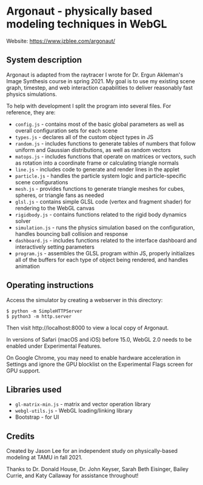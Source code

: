 # Argonaut - physically based modeling techniques in WebGL

Website: https://www.jzblee.com/argonaut/

## System description

Argonaut is adapted from the raytracer I wrote for Dr. Ergun Akleman's Image Synthesis course in spring 2021. My goal is to use my existing scene graph, timestep, and web interaction capabilities to deliver reasonably fast physics simulations.

To help with development I split the program into several files. For reference, they are:

- `config.js` - contains most of the basic global parameters as well as overall configuration sets for each scene
- `types.js` - declares all of the custom object types in JS
- `random.js` - includes functions to generate tables of numbers that follow uniform and Gaussian distributions, as well as random vectors
- `matops.js` - includes functions that operate on matrices or vectors, such as rotation into a coordinate frame or calculating triangle normals
- `line.js` - includes code to generate and render lines in the applet
- `particle.js` - handles the particle system logic and particle-specific scene configurations
- `mesh.js` - provides functions to generate triangle meshes for cubes, spheres, or triangle fans as needed
- `glsl.js` - contains simple GLSL code (vertex and fragment shader) for rendering to the WebGL canvas
- `rigidbody.js` - contains functions related to the rigid body dynamics solver
- `simulation.js` - runs the physics simulation based on the configuration, handles bouncing ball collision and response
- `dashboard.js` - includes functions related to the interface dashboard and interactively setting parameters
- `program.js` - assembles the GLSL program within JS, properly initializes all of the buffers for each type of object being rendered, and handles animation

## Operating instructions

Access the simulator by creating a webserver in this directory:

    $ python -m SimpleHTTPServer
    $ python3 -m http.server

Then visit http://localhost:8000 to view a local copy of Argonaut.

In versions of Safari (macOS and iOS) before 15.0, WebGL 2.0 needs to be enabled under Experimental Features.

On Google Chrome, you may need to enable hardware acceleration in Settings and ignore the GPU blocklist on the Experimental Flags screen for GPU support.

## Libraries used

- `gl-matrix-min.js` - matrix and vector operation library
- `webgl-utils.js` - WebGL loading/linking library
- Bootstrap - for UI

## Credits

Created by Jason Lee for an independent study on physically-based modeling at TAMU in fall 2021.

Thanks to Dr. Donald House, Dr. John Keyser, Sarah Beth Eisinger, Bailey Currie, and Katy Callaway for assistance throughout!

